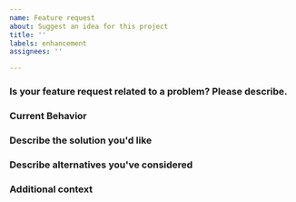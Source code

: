 ```yaml
---
name: Feature request
about: Suggest an idea for this project
title: ''
labels: enhancement
assignees: ''

---
```

<!---
⚠️ ⚠️ ⚠️

For larger and more in-depth feature requests, please consider [starting an RFC thread](../discussions/new)
in the [Discussions area](../discussions) of this project.

⚠️ ⚠️ ⚠️
-->

### Is your feature request related to a problem? Please describe.

<!---A clear and concise description of what the issue is. Ex. I'm always frustrated when [...]-->


<!---
```gherkin
Feature: <summary of feature>
  As a <role>
  I want <feature>
  So that <value>

  Scenario: <summary of a scenario within this feature>
    Given <context>
    When <event occurs>
    Then <outcome>
```
-->

### Current Behavior

<!--- Explain the difference from current behaviour -->
<!--- A clear and concise description of what the problem is may help. For example: "I'm always frustrated when [...]" -->

### Describe the solution you'd like

<!--- A clear and concise description of what you want to happen. -->

### Describe alternatives you've considered

<!---  A clear and concise description of any alternative solutions or features you've considered. -->

### Additional context

<!--- Add any other context or screenshots about the feature request here. -->
